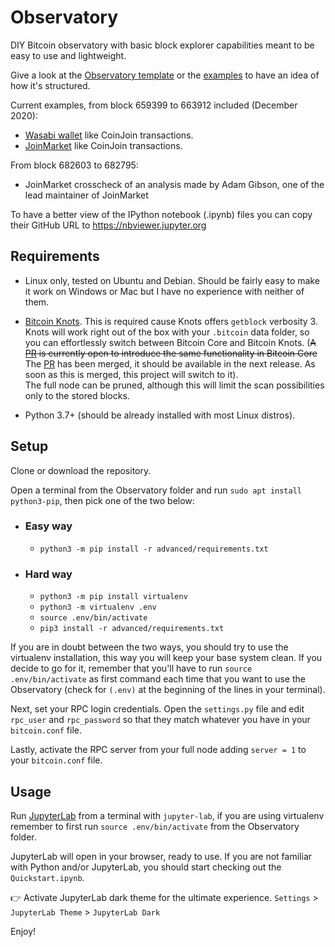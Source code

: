 # Observatory

DIY Bitcoin observatory with basic block explorer capabilities meant to be easy to use and lightweight.

Give a look at the [Observatory template](Observatory_template.ipynb) or the [examples](https://github.com/PulpCattel/Observatory/tree/master/examples) to have an idea of how it's structured.

Current examples, from block 659399 to 663912 included (December 2020):

* [Wasabi wallet](https://github.com/zkSNACKs/WalletWasabi) like CoinJoin transactions.
* [JoinMarket](https://github.com/JoinMarket-Org/joinmarket-clientserver) like CoinJoin transactions.

From block 682603 to 682795:

* JoinMarket crosscheck of an analysis made by Adam Gibson, one of the lead maintainer of JoinMarket

To have a better view of the IPython notebook (.ipynb) files you can copy their GitHub URL to https://nbviewer.jupyter.org

## Requirements

* Linux only, tested on Ubuntu and Debian.
Should be fairly easy to make it work on Windows or Mac but I have no experience with neither of them.

* [Bitcoin Knots](https://bitcoinknots.org/).
This is required cause Knots offers `getblock` verbosity 3.
Knots will work right out of the box with your `.bitcoin` data folder, so you can effortlessly switch between Bitcoin Core and Bitcoin Knots. (~~A [PR](https://github.com/bitcoin/bitcoin/pull/21245) is currently open to introduce the same functionality in Bitcoin Core~~ The [PR](https://github.com/bitcoin/bitcoin/pull/22918) has been merged, it should be available in the next release. As soon as this is merged, this project will switch to it).  
The full node can be pruned, although this will limit the scan possibilities only to the stored blocks.

* Python 3.7+ (should be already installed with most Linux distros).

## Setup

Clone or download the repository.

Open a terminal from the Observatory folder and run `sudo apt install python3-pip`, then pick one of the two below:

* ### Easy way

    * `python3 -m pip install -r advanced/requirements.txt`


* ### Hard way

    * `python3 -m pip install virtualenv`
    * `python3 -m virtualenv .env`
    * `source .env/bin/activate`
    * `pip3 install -r advanced/requirements.txt`

If you are in doubt between the two ways, you should try to use the virtualenv installation, this way you will keep your base system clean.
If you decide to go for it, remember that you'll have to run `source .env/bin/activate` as first command each time that you want to use the Observatory (check for `(.env)` at the beginning of the lines in your terminal).

Next, set your RPC login credentials.
Open the `settings.py` file and edit `rpc_user` and `rpc_password` so that they match whatever you have in your `bitcoin.conf` file.

Lastly, activate the RPC server from your full node adding `server = 1` to your `bitcoin.conf` file.

## Usage

Run [JupyterLab](https://jupyterlab.readthedocs.io/en/stable/) from a terminal with `jupyter-lab`, if you are using virtualenv remember to first run `source .env/bin/activate` from the Observatory folder.

JupyterLab will open in your browser, ready to use.
If you are not familiar with Python and/or JupyterLab, you should start checking out the `Quickstart.ipynb`.

:point_right: Activate JupyterLab dark theme for the ultimate experience.
`Settings` > `JupyterLab Theme` > `JupyterLab Dark`

Enjoy!

